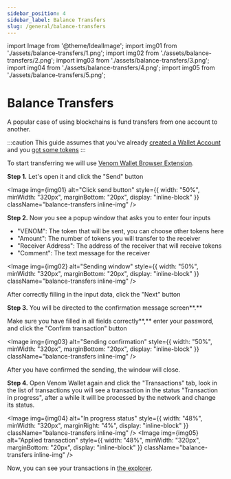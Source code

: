 ```yaml
---
sidebar_position: 4
sidebar_label: Balance Transfers
slug: /general/balance-transfers
---
```


import Image from '@theme/IdealImage';
import img01 from './assets/balance-transfers/1.png';
import img02 from './assets/balance-transfers/2.png';
import img03 from './assets/balance-transfers/3.png';
import img04 from './assets/balance-transfers/4.png';
import img05 from './assets/balance-transfers/5.png';

# Balance Transfers

A popular case of using blockchains is fund transfers from one account to another.

:::caution
This guide assumes that you've already [created a Wallet Account](03-create-a-new-wallet-account.md) and you [got some tokens](ecosystem/#venomget)
:::

To start transferring we will use [Venom Wallet Browser Extension](ecosystem/#venom-wallet).

**Step 1.** Let's open it and click the "Send" button

<Image img={img01} alt="Click send button"
    style={{ width: "50%", minWidth: "320px", marginBottom: "20px", display: "inline-block" }}
    className="balance-transfers inline-img"
/>

**Step 2.** Now you see a popup window that asks you to enter four inputs

* "VENOM": The token that will be sent, you can choose other tokens here
* "Amount": The number of tokens you will transfer to the receiver
* "Receiver Address": The address of the receiver that will receive tokens
* "Comment": The text message for the receiver

<Image img={img02} alt="Sending window"
    style={{ width: "50%", minWidth: "320px", marginBottom: "20px", display: "inline-block" }}
    className="balance-transfers inline-img"
/>

After correctly filling in the input data, click the "Next" button

**Step 3.** You will be directed to the confirmation message screen**.**&#x20;

Make sure you have filled in all fields correctly**,** enter your password, and click the "Confirm transaction" button

<Image img={img03} alt="Sending confirmation"
    style={{ width: "50%", minWidth: "320px", marginBottom: "20px", display: "inline-block" }}
    className="balance-transfers inline-img"
/>

After you have confirmed the sending, the window will close.

**Step 4.** Open Venom Wallet again and click the "Transactions" tab, look in the list of transactions you will see a transaction in the status "Transaction in progress", after a while it will be processed by the network and change its status.

<Image img={img04} alt="In progress status"
    style={{ width: "48%", minWidth: "320px", marginRight: "4%", display: "inline-block" }}
    className="balance-transfers inline-img"
/>
<Image img={img05} alt="Applied transaction"
    style={{ width: "48%", minWidth: "320px", marginBottom: "20px", display: "inline-block" }}
    className="balance-transfers inline-img"
/>

Now, you can see your transactions in [the explorer](02-ecosystem.md/#explorer).
